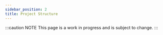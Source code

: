 ```yaml
---
sidebar_position: 2
title: Project Structure
---
```


:::caution NOTE
This page is a work in progress and is subject to change.
:::
